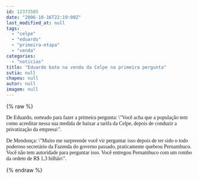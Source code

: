 ```yaml
---
id: 12373505
date: "2006-10-16T22:19:00Z"
last_modified_at: null
tags:
  - "celpe"
  - "eduardo"
  - "primeira-etapa"
  - "venda"
categories:
  - "noticias"
title: "Eduardo bate na venda da Celpe na primeira pergunta"
sutia: null
chapeu: null
autor: null
imagem: null
---
```

{% raw %}
<p><P><FONT face=Verdana>De Eduardo, sorteado para fazer a primeira pergunta: \"Você acha que a população tem como acreditar nessa sua medida de baixar a tarifa da Celpe, depois de conduzir a privatização da empresa\".</FONT></P></p>
<p><P><FONT face=Verdana>De Mendonça: \"Muito me surpreende você vir perguntar isso depois de ter sido o todo poderoso secretário da Fazenda do governo passado, praticamente quebrou Pernambuco. Você não tem autoridade para perguntar isso. Você entregou Pernambuco com um rombo da ordem de R$ 1,3 bilhão\".</FONT></P> </p>
{% endraw %}